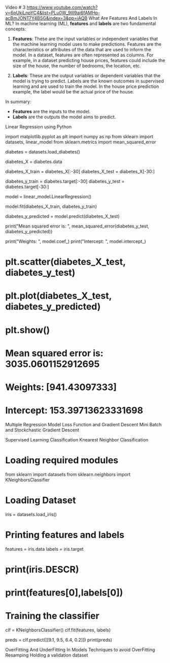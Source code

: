 Video # 3 https://www.youtube.com/watch?v=6pUkiLnpYC4&list=PLu0W_9lII9ai6fAMHp-acBmJONT7Y4BSG&index=3&pp=iAQB
What Are Features And Labels In ML? 
In machine learning (ML), **features** and **labels** are two fundamental concepts:

1. **Features**: These are the input variables or independent variables that the machine learning model uses to make predictions. Features are the characteristics or attributes of the data that are used to inform the model. In a dataset, features are often represented as columns. For example, in a dataset predicting house prices, features could include the size of the house, the number of bedrooms, the location, etc.

2. **Labels**: These are the output variables or dependent variables that the model is trying to predict. Labels are the known outcomes in supervised learning and are used to train the model. In the house price prediction example, the label would be the actual price of the house.

In summary:
- **Features** are the inputs to the model.
- **Labels** are the outputs the model aims to predict.


Linear Regression using Python

import matplotlib.pyplot as plt
import numpy as np
from sklearn import datasets, linear_model
from sklearn.metrics import  mean_squared_error

diabetes = datasets.load_diabetes()

diabetes_X = diabetes.data

diabetes_X_train = diabetes_X[:-30]
diabetes_X_test = diabetes_X[-30:]

diabetes_y_train = diabetes.target[:-30]
diabetes_y_test = diabetes.target[-30:]

model = linear_model.LinearRegression()

model.fit(diabetes_X_train, diabetes_y_train)

diabetes_y_predicted = model.predict(diabetes_X_test)

print("Mean squared error is: ", mean_squared_error(diabetes_y_test, diabetes_y_predicted))

print("Weights: ", model.coef_)
print("Intercept: ", model.intercept_)

# plt.scatter(diabetes_X_test, diabetes_y_test)
# plt.plot(diabetes_X_test, diabetes_y_predicted)
#
# plt.show()

# Mean squared error is:  3035.0601152912695
# Weights:  [941.43097333]
# Intercept:  153.39713623331698



Multiple Regression Model
Loss Function and Gradient Descent
Mini Batch and Stockchastic Gradient Descent


Supervised Learning
Classification
Knearest Neighbor Classification

# Loading required modules
from sklearn import datasets
from sklearn.neighbors import KNeighborsClassifier

# Loading Dataset
iris  = datasets.load_iris()

# Printing features and labels
features = iris.data
labels = iris.target
# print(iris.DESCR)

# print(features[0],labels[0])

# Training the classifier

clf = KNeighborsClassifier()
clf.fit(features, labels)

preds = clf.predict([[9.1, 9.5, 6.4, 0.2]])
print(preds)


OverFitting And UnderFitting In Models
Techniques to avoid OverFitting
Resamping
Holding a validation dataset